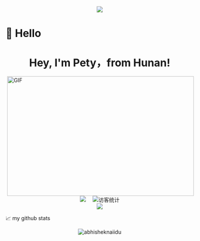 <!-- 动态打字效果 -->
<h1 align="center">
  <a href="https://sunguoqi.com/">
    <img src="https://readme-typing-svg.herokuapp.com/?lines=console.log(%hello%2C%world!%22);出走半生，归来仍是少年!&center=true&size=27">
  </a>
</h1>


#  🙋 Hello
<h1 align="center">
  Hey, I'm Pety，from Hunan!
</h1>

<img align="right" alt="GIF" src="https://github.com/abhisheknaiidu/abhisheknaiidu/blob/master/code.gif?raw=true" width="500" height="320" />

<!-- 个人资料徽标 -->
<div align="center">
  <a href="https://penty7710.github.io/"><img src="https://img.shields.io/badge/CSDN-%E5%8D%9A%E5%AE%A2-c32136"></a>&emsp;
<!-- 访客数统计徽标 -->
  <img src="https://visitor-badge.glitch.me/badge?page_id=sun0225SUN" alt="访客统计" /></div>

<!-- 贪吃蛇代码贡献图 -->
<div align="center"><img src="https://cdn.jsdelivr.net/gh/sun0225SUN/sun0225SUN/contribution-snake/github-contribution-grid-snake.svg" /></div>



📈 my github stats

<p align="center"> <img src="https://github-readme-stats.vercel.app/api?username=penty7710&show_icons=true&theme=gotham" alt="abhisheknaiidu" />

